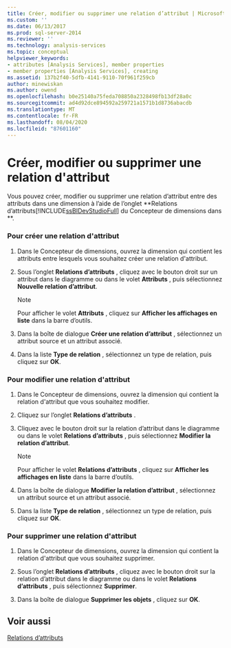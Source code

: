 ```yaml
---
title: Créer, modifier ou supprimer une relation d’attribut | Microsoft Docs
ms.custom: ''
ms.date: 06/13/2017
ms.prod: sql-server-2014
ms.reviewer: ''
ms.technology: analysis-services
ms.topic: conceptual
helpviewer_keywords:
- attributes [Analysis Services], member properties
- member properties [Analysis Services], creating
ms.assetid: 137b2f40-5dfb-4141-9110-70f961f259cb
author: minewiskan
ms.author: owend
ms.openlocfilehash: b0e25140a75feda708850a2328498fb13df28a0c
ms.sourcegitcommit: ad4d92dce894592a259721a1571b1d8736abacdb
ms.translationtype: MT
ms.contentlocale: fr-FR
ms.lasthandoff: 08/04/2020
ms.locfileid: "87601160"
---
```

# <a name="create-modify-or-delete-an-attribute-relationship"></a>Créer, modifier ou supprimer une relation d'attribut
  Vous pouvez créer, modifier ou supprimer une relation d’attribut entre des attributs dans une dimension à l’aide de l’onglet **Relations d’attributs[!INCLUDE[ssBIDevStudioFull](../../includes/ssbidevstudiofull-md.md)] du Concepteur de dimensions dans **.  
  
### <a name="to-create-an-attribute-relationship"></a>Pour créer une relation d'attribut  
  
1.  Dans le Concepteur de dimensions, ouvrez la dimension qui contient les attributs entre lesquels vous souhaitez créer une relation d'attribut.  
  
2.  Sous l’onglet **Relations d’attributs** , cliquez avec le bouton droit sur un attribut dans le diagramme ou dans le volet **Attributs** , puis sélectionnez **Nouvelle relation d’attribut**.  
  
    > [!NOTE]  
    >  Pour afficher le volet **Attributs** , cliquez sur **Afficher les affichages en liste** dans la barre d’outils.  
  
3.  Dans la boîte de dialogue **Créer une relation d’attribut** , sélectionnez un attribut source et un attribut associé.  
  
4.  Dans la liste **Type de relation** , sélectionnez un type de relation, puis cliquez sur **OK**.  
  
### <a name="to-modify-an-attribute-relationship"></a>Pour modifier une relation d'attribut  
  
1.  Dans le Concepteur de dimensions, ouvrez la dimension qui contient la relation d'attribut que vous souhaitez modifier.  
  
2.  Cliquez sur l’onglet **Relations d’attributs** .  
  
3.  Cliquez avec le bouton droit sur la relation d’attribut dans le diagramme ou dans le volet **Relations d’attributs** , puis sélectionnez **Modifier la relation d’attribut**.  
  
    > [!NOTE]  
    >  Pour afficher le volet **Relations d’attributs** , cliquez sur **Afficher les affichages en liste** dans la barre d’outils.  
  
4.  Dans la boîte de dialogue **Modifier la relation d’attribut** , sélectionnez un attribut source et un attribut associé.  
  
5.  Dans la liste **Type de relation** , sélectionnez un type de relation, puis cliquez sur **OK**.  
  
### <a name="to-delete-an-attribute-relationship"></a>Pour supprimer une relation d'attribut  
  
1.  Dans le Concepteur de dimensions, ouvrez la dimension qui contient la relation d'attribut que vous souhaitez supprimer.  
  
2.  Sous l’onglet **Relations d’attributs** , cliquez avec le bouton droit sur la relation d’attribut dans le diagramme ou dans le volet **Relations d’attributs** , puis sélectionnez **Supprimer**.  
  
3.  Dans la boîte de dialogue **Supprimer les objets** , cliquez sur **OK**.  
  
## <a name="see-also"></a>Voir aussi  
 [Relations d’attributs](../multidimensional-models-olap-logical-dimension-objects/attribute-relationships.md)  
  
  
